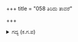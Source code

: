+++
title = "058 ತಿರಿದು ತಾವರೆ"

+++

<details><summary>ಗದ್ಯ (ಕ.ಗ.ಪ) </summary>

58. ಕೊಳದಲ್ಲಿದ್ದ ತಾವರೆಗಳನ್ನೆಲ್ಲಾ ಕಿತ್ತುಕೊಂಡು, ಕಂಕುಳಲ್ಲಿ ಗದೆಯನ್ನಿಟ್ಟುಕೊಂಡು, ಸರೋವರದ ಹೊರಭಾಗಕ್ಕೆ ಬಂದು ನಿಂತನು. ಕಾವಲಿನ ಯಕ್ಷ ರಾಕ್ಷಸ ಭಟರನ್ನು ಗಟ್ಟಿಯಾಗಿ ಕರೆದು 'ನಿಮ್ಮ ಕೊಳ ಹಾಗೆಯೇ ಇದೆ ; ಆ ಮೇಲೆ ನಮ್ಮನ್ನು ದೂರಬೇಡಿ' ಎಂದು ಹೇಳಿ ಕಲಿಭೀಮ ಮರಳಿದನು.
</details>
